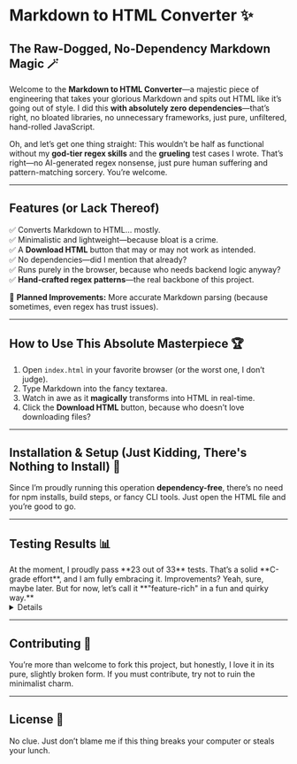 # Markdown to HTML Converter ✨

## The Raw-Dogged, No-Dependency Markdown Magic 🪄

Welcome to the **Markdown to HTML Converter**—a majestic piece of engineering that takes your glorious Markdown and spits out HTML like it’s going out of style. I did this **with absolutely zero dependencies**—that’s right, no bloated libraries, no unnecessary frameworks, just pure, unfiltered, hand-rolled JavaScript.

Oh, and let’s get one thing straight: This wouldn’t be half as functional without my **god-tier regex skills** and the **grueling** test cases I wrote. That’s right—no AI-generated regex nonsense, just pure human suffering and pattern-matching sorcery. You’re welcome.

---

## Features (or Lack Thereof)

✅ Converts Markdown to HTML… mostly.  
✅ Minimalistic and lightweight—because bloat is a crime.  
✅ A **Download HTML** button that may or may not work as intended.  
✅ No dependencies—did I mention that already?  
✅ Runs purely in the browser, because who needs backend logic anyway?  
✅ **Hand-crafted regex patterns**—the real backbone of this project.

🚧 **Planned Improvements:** More accurate Markdown parsing (because sometimes, even regex has trust issues).

---

## How to Use This Absolute Masterpiece 🏆

1. Open `index.html` in your favorite browser (or the worst one, I don’t judge).
2. Type Markdown into the fancy textarea.
3. Watch in awe as it **magically** transforms into HTML in real-time.
4. Click the **Download HTML** button, because who doesn’t love downloading files?

---

## Installation & Setup (Just Kidding, There's Nothing to Install) 🚀

Since I’m proudly running this operation **dependency-free**, there’s no need for npm installs, build steps, or fancy CLI tools. Just open the HTML file and you’re good to go.

---

## Testing Results 📊

<summary>
At the moment, I proudly pass **23 out of 33** tests. That’s a solid **C-grade effort**, and I am fully embracing it. Improvements? Yeah, sure, maybe later. But for now, let’s call it **"feature-rich" in a fun and quirky way.**
</summary>

  <details>


```
PS D:\Serious Code\idk> node .\test.mjs
🔍 Running Markdown to HTML Tests...

✅ PASS: Converts # to <h1>
✅ PASS: Converts ## to <h2>
✅ PASS: Converts ### to <h3>
✅ PASS: Converts **bold** to <strong>
✅ PASS: Converts _italic_ to <em>
✅ PASS: Converts ~~text~~ to <del>
✅ PASS: Converts [text](url) to <a>
✅ PASS: Converts ![alt](url) to <img>
✅ PASS: Converts ![video](url) to <video>
✅ PASS: Converts - items to <ul>
✅ PASS: Converts numbered list to <ol>
✅ PASS: Converts > to <blockquote>
✅ PASS: Converts `inline code` to <code>
✅ PASS: Converts triple backticks to <pre><code>
✅ PASS: Converts --- to <hr>
✅ PASS: Converts *\*\* to <hr>
✅ PASS: Converts Markdown tables to HTML tables
✅ PASS: Ensures `![video](url)` is treated as code
✅ PASS: Converts ![video](url) to <video>
✅ PASS: Converts #### to <h4>
✅ PASS: Converts ##### to <h5>
✅ PASS: Converts ###### to <h6>
❌ FAIL: Handles nested lists
Expected: <ul><li>Item 1<ul><li>Subitem 1</li></ul></li></ul>
Got: <ul><li>Item 1</li></ul><br> - Subitem 1
❌ FAIL: Handles double-space line breaks
Expected: Line 1<br>Line 2
Got: Line 1 <br>Line 2
❌ FAIL: Handles backslash line breaks
Expected: Line 1<br>Line 2
Got: Line 1\<br>Line 2
✅ PASS: Preserves inline HTML
❌ FAIL: Handles escaped asterisks
Expected: *Not Bold\*
Got: <em>Not Bold</em>
❌ FAIL: Handles escaped hash
Expected: # Not a Header
Got: \# Not a Header
❌ FAIL: Converts task lists
Expected: <ul><li><input type='checkbox'> Task 1</li><li><input type='checkbox' checked> Task 2</li></ul>
Got: <ul><li>[ ] Task 1</li><li>[x] Task 2</li></ul>
❌ FAIL: Converts definition lists
Expected: <dl><dt>Term</dt><dd>Definition</dd></dl>
Got: Term<br>: Definition
❌ FAIL: Handles footnotes
Expected: Text with footnote<sup id='fnref:1'><a href='#fn:1'>1</a></sup><br><br><div id='fn:1'><sup>1</sup> Footnote content</div>
cool
❌ FAIL: Handles table column alignment
Expected: <table><tr><th style='text-align:center;'>Name</th><th style='text-align:right;'>Age</th></tr><tr><t Got: <table><tr><th>Name</th><th>Age</th></tr><tr><td>Alice</td><td>25</td></tr><tr><td>Bob</td><td>30</td></tr></table>

✅ 23 Passed, ❌ 10 Failed.

```

And by the way, those tests? Yeah, I wrote them too. Painstakingly. Every single one. If this thing works, it’s **entirely because of my suffering.**

  </details>
  
---

## Contributing 🤷

You’re more than welcome to fork this project, but honestly, I love it in its pure, slightly broken form. If you must contribute, try not to ruin the minimalist charm.

---

## License 📜

No clue. Just don’t blame me if this thing breaks your computer or steals your lunch.

```

```
